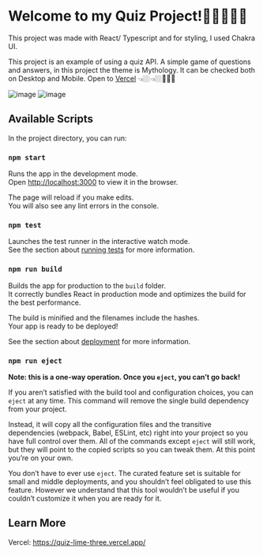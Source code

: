# Welcome to my Quiz Project!🧙🏻‍♀️✍🏼

This project was made with React/ Typescript and for styling, I used Chakra UI.

This project is an example of using a quiz API. A simple game of questions and answers, in this project the theme is Mythology.
It can be checked both on Desktop and Mobile. Open to [Vercel](https://quiz-lime-three.vercel.app/) 👈🏼👈🏼🧚🏼‍♀️

![image](https://user-images.githubusercontent.com/52144604/209996712-fd031514-9243-41be-ba39-0e8bf596a5ee.png)
![image](https://user-images.githubusercontent.com/52144604/209996748-284e73ac-91f7-4f05-8e84-c60a9b3aab68.png)


## Available Scripts

In the project directory, you can run:

### `npm start`

Runs the app in the development mode.\
Open [http://localhost:3000](http://localhost:3000) to view it in the browser.

The page will reload if you make edits.\
You will also see any lint errors in the console.

### `npm test`

Launches the test runner in the interactive watch mode.\
See the section about [running tests](https://facebook.github.io/create-react-app/docs/running-tests) for more information.

### `npm run build`

Builds the app for production to the `build` folder.\
It correctly bundles React in production mode and optimizes the build for the best performance.

The build is minified and the filenames include the hashes.\
Your app is ready to be deployed!

See the section about [deployment](https://facebook.github.io/create-react-app/docs/deployment) for more information.

### `npm run eject`

**Note: this is a one-way operation. Once you `eject`, you can’t go back!**

If you aren’t satisfied with the build tool and configuration choices, you can `eject` at any time. This command will remove the single build dependency from your project.

Instead, it will copy all the configuration files and the transitive dependencies (webpack, Babel, ESLint, etc) right into your project so you have full control over them. All of the commands except `eject` will still work, but they will point to the copied scripts so you can tweak them. At this point you’re on your own.

You don’t have to ever use `eject`. The curated feature set is suitable for small and middle deployments, and you shouldn’t feel obligated to use this feature. However we understand that this tool wouldn’t be useful if you couldn’t customize it when you are ready for it.

## Learn More

Vercel: https://quiz-lime-three.vercel.app/
